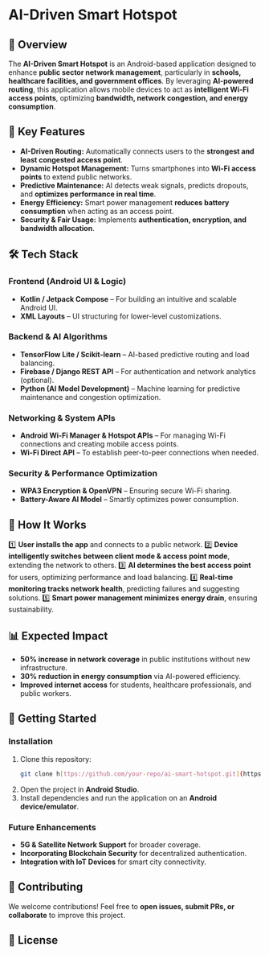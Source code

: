 # AI-Driven Smart Hotspot

## 📌 Overview
The **AI-Driven Smart Hotspot** is an Android-based application designed to enhance **public sector network management**, particularly in **schools, healthcare facilities, and government offices**. By leveraging **AI-powered routing**, this application allows mobile devices to act as **intelligent Wi-Fi access points**, optimizing **bandwidth, network congestion, and energy consumption**.

## 🚀 Key Features
- **AI-Driven Routing:** Automatically connects users to the **strongest and least congested access point**.
- **Dynamic Hotspot Management:** Turns smartphones into **Wi-Fi access points** to extend public networks.
- **Predictive Maintenance:** AI detects weak signals, predicts dropouts, and **optimizes performance in real time**.
- **Energy Efficiency:** Smart power management **reduces battery consumption** when acting as an access point.
- **Security & Fair Usage:** Implements **authentication, encryption, and bandwidth allocation**.


<!-- add image -->


## 🛠 Tech Stack
### **Frontend (Android UI & Logic)**
- **Kotlin / Jetpack Compose** – For building an intuitive and scalable Android UI.
- **XML Layouts** – UI structuring for lower-level customizations.

### **Backend & AI Algorithms**
- **TensorFlow Lite / Scikit-learn** – AI-based predictive routing and load balancing.
- **Firebase / Django REST API** – For authentication and network analytics (optional).
- **Python (AI Model Development)** – Machine learning for predictive maintenance and congestion optimization.

### **Networking & System APIs**
- **Android Wi-Fi Manager & Hotspot APIs** – For managing Wi-Fi connections and creating mobile access points.
- **Wi-Fi Direct API** – To establish peer-to-peer connections when needed.

### **Security & Performance Optimization**
- **WPA3 Encryption & OpenVPN** – Ensuring secure Wi-Fi sharing.
- **Battery-Aware AI Model** – Smartly optimizes power consumption.

## 📌 How It Works
1️⃣ **User installs the app** and connects to a public network.
2️⃣ **Device intelligently switches between client mode & access point mode**, extending the network to others.
3️⃣ **AI determines the best access point** for users, optimizing performance and load balancing.
4️⃣ **Real-time monitoring tracks network health**, predicting failures and suggesting solutions.
5️⃣ **Smart power management minimizes energy drain**, ensuring sustainability.

## 📊 Expected Impact
- **50% increase in network coverage** in public institutions without new infrastructure.
- **30% reduction in energy consumption** via AI-powered efficiency.
- **Improved internet access** for students, healthcare professionals, and public workers.

## 🚀 Getting Started
### **Installation**
1. Clone this repository:
   ```bash
   git clone h[ttps://github.com/your-repo/ai-smart-hotspot.git](https://github.com/AIastralink/lablabhackathonv1.git)
   ```
2. Open the project in **Android Studio**.
3. Install dependencies and run the application on an **Android device/emulator**.

### **Future Enhancements**
- **5G & Satellite Network Support** for broader coverage.
- **Incorporating Blockchain Security** for decentralized authentication.
- **Integration with IoT Devices** for smart city connectivity.

## 🤝 Contributing
We welcome contributions! Feel free to **open issues, submit PRs, or collaborate** to improve this project.

## 📜 License
